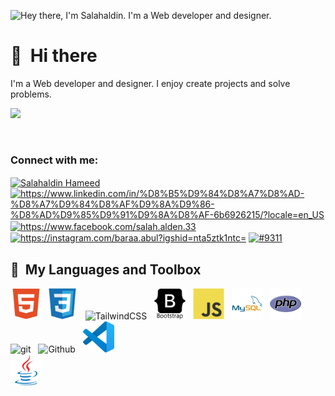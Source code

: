 ![Hey there, I'm Salahaldin. I'm a Web developer and designer.](https://media.giphy.com/media/fmK5sRNvnqva93JC2J/giphy.gif)

# 👋 &nbsp;Hi there

I'm a  Web developer and designer. I enjoy create projects and solve problems. 

![](https://komarev.com/ghpvc/?username=your-github-Salahaldian)

&nbsp;

<h3 align="left">Connect with me:</h3>
<p align="left">
<a href="https://twitter.com/salahaldin_11" target="blank"><img align="center" src="https://raw.githubusercontent.com/rahuldkjain/github-profile-readme-generator/master/src/images/icons/Social/twitter.svg" alt="Salahaldin Hameed" height="30" width="40" /></a>
<a href="https://www.linkedin.com/in/%D8%B5%D9%84%D8%A7%D8%AD-%D8%A7%D9%84%D8%AF%D9%8A%D9%86-%D8%AD%D9%85%D9%91%D9%8A%D8%AF-6b6926215/?locale=en_US" target="blank"><img align="center" src="https://raw.githubusercontent.com/rahuldkjain/github-profile-readme-generator/master/src/images/icons/Social/linked-in-alt.svg" alt="https://www.linkedin.com/in/%D8%B5%D9%84%D8%A7%D8%AD-%D8%A7%D9%84%D8%AF%D9%8A%D9%86-%D8%AD%D9%85%D9%91%D9%8A%D8%AF-6b6926215/?locale=en_US" height="30" width="40" /></a>
<a href="https://www.facebook.com/salah.alden.33" target="blank"><img align="center" src="https://raw.githubusercontent.com/rahuldkjain/github-profile-readme-generator/master/src/images/icons/Social/facebook.svg" alt="https://www.facebook.com/salah.alden.33" height="30" width="40" /></a>
<a href="https://www.instagram.com/salahaldin_11/" target="blank"><img align="center" src="https://raw.githubusercontent.com/rahuldkjain/github-profile-readme-generator/master/src/images/icons/Social/instagram.svg" alt="https://instagram.com/baraa.abul?igshid=nta5ztk1ntc=" height="30" width="40" /></a>
<a href="https://discord.gg/432189565248339969" target="blank"><img align="center" src="https://raw.githubusercontent.com/rahuldkjain/github-profile-readme-generator/master/src/images/icons/Social/discord.svg" alt="#9311" height="30" width="40" /></a>
</p>

## 🧰 &nbsp;My Languages and Toolbox

<img  src="https://raw.githubusercontent.com/devicons/devicon/1119b9f84c0290e0f0b38982099a2bd027a48bf1/icons/html5/html5-plain.svg" alt="HTML5" width="50" height="50"/> &nbsp;<img  src="https://raw.githubusercontent.com/devicons/devicon/1119b9f84c0290e0f0b38982099a2bd027a48bf1/icons/css3/css3-original.svg" alt="CSS3" width="50" height="50"/> &nbsp; <img  src="https://github.com/CyrisXD/CyrisXD/raw/master/assets/TailwindCSS.png" alt="TailwindCSS"/> &nbsp; <img src="https://raw.githubusercontent.com/devicons/devicon/master/icons/bootstrap/bootstrap-plain-wordmark.svg" alt="bootstrap" width="50" height="50"/> &nbsp; <img src="https://raw.githubusercontent.com/devicons/devicon/1119b9f84c0290e0f0b38982099a2bd027a48bf1/icons/javascript/javascript-original.svg" alt="JavaScript" width="50" height="50"/> &nbsp; <img src="https://raw.githubusercontent.com/devicons/devicon/master/icons/mysql/mysql-original-wordmark.svg" alt="mysql" width="50" height="50"/> &nbsp; <img src="https://raw.githubusercontent.com/devicons/devicon/master/icons/php/php-original.svg" alt="php" width="50" height="50"/> &nbsp; <img src="https://www.vectorlogo.zone/logos/git-scm/git-scm-icon.svg" alt="git" width="50" height="50"/> &nbsp; <img src="https://github.com/CyrisXD/CyrisXD/raw/master/assets/Github.png" alt="Github"/> &nbsp; <img src="https://raw.githubusercontent.com/devicons/devicon/1119b9f84c0290e0f0b38982099a2bd027a48bf1/icons/vscode/vscode-original.svg" alt="VSCode" width="50" height="50"/> &nbsp;
<br>
<img src="https://raw.githubusercontent.com/devicons/devicon/master/icons/java/java-original.svg" alt="java" width="50" height="50"/> &nbsp;
